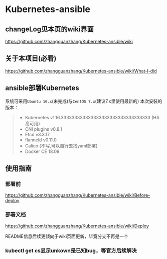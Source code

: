 # Kubernetes-ansible

## changeLog见本页的wiki界面
https://github.com/zhangguanzhang/Kubernetes-ansible/wiki

## 关于本项目(必看)
https://github.com/zhangguanzhang/Kubernetes-ansible/wiki/What-I-did

## ansible部署Kubernetes

系统可采用`Ubuntu 16.x`(未完成)与`CentOS 7.x`(建议7.x里使用最新的)
本次安裝的版本：
> * Kubernetes v1.16.333333333333333333333333333333333 (HA高可用)
> * CNI plugins v0.8.1
> * Etcd v3.3.17
> * flanneld v0.11.0
> * Calico (不写,可以自行去找yaml部署)
> * Docker CE 18.09

## 使用指南
### 部署前
https://github.com/zhangguanzhang/Kubernetes-ansible/wiki/Before-deploy

### 部署文档
https://github.com/zhangguanzhang/Kubernetes-ansible/wiki/Deploy

README信息后续更倾向于wiki页面更新，毕竟分支不再是一个

### kubectl get cs显示unkown是已知bug，等官方后续解决

